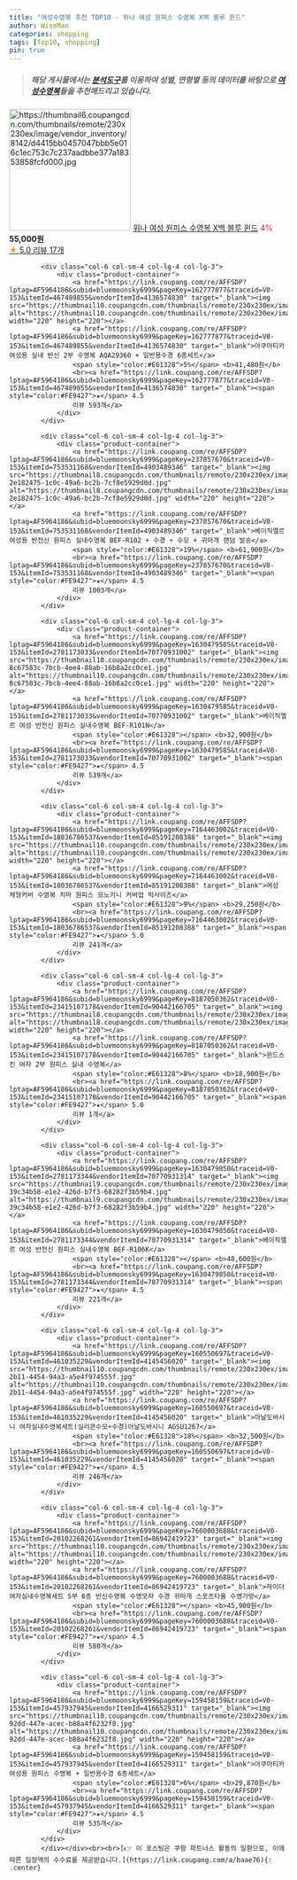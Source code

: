 ```yaml
---
title: "여성수영복 추천 TOP10 - 위나 여성 원피스 수영복 X백 블루 윈드"
author: WiseMan
categories: shopping
tags: [Top10, shopping]
pin: true
---
```


> ##### 해당 게시물에서는 [**분석도구**](https://itemscout.io/)를 이용하여 **성별**, **연령별** 등의 데이터를 바탕으로 [**여성수영복**](https://link.coupang.com/a/baae76)들을 추천해드리고 있습니다.
<div class="container"><div class="row">
            <div class="col-6 col-sm-4 col-lg-4 col-lg-3">
                <div class="product-container">
                    <a href="https://link.coupang.com/re/AFFSDP?lptag=AF5964186&subid=bluemoonsky6999&pageKey=7914753623&traceid=V0-153&itemId=21726110660&vendorItemId=88775315372" target="_blank"><img src="https://thumbnail6.coupangcdn.com/thumbnails/remote/230x230ex/image/vendor_inventory/8142/d4415bb0457047bbb5e016c1ec753c7c237aadbbe377a18353858fcfd000.jpg" alt="https://thumbnail6.coupangcdn.com/thumbnails/remote/230x230ex/image/vendor_inventory/8142/d4415bb0457047bbb5e016c1ec753c7c237aadbbe377a18353858fcfd000.jpg" width="220" height="220"></a>
                    <a href="https://link.coupang.com/re/AFFSDP?lptag=AF5964186&subid=bluemoonsky6999&pageKey=7914753623&traceid=V0-153&itemId=21726110660&vendorItemId=88775315372" target="_blank">위나 여성 원피스 수영복 X백 블루 윈드</a>
                    <span style="color:#E61328">4%</span> <b>55,000원</b>
                    <br><a href="https://link.coupang.com/re/AFFSDP?lptag=AF5964186&subid=bluemoonsky6999&pageKey=7914753623&traceid=V0-153&itemId=21726110660&vendorItemId=88775315372" target="_blank"><span style="color:#FE9427">★</span> 5.0
                    리뷰 17개</a>
                </div>
            </div>
            
            <div class="col-6 col-sm-4 col-lg-4 col-lg-3">
                <div class="product-container">
                    <a href="https://link.coupang.com/re/AFFSDP?lptag=AF5964186&subid=bluemoonsky6999&pageKey=162777877&traceid=V0-153&itemId=467489855&vendorItemId=4136574830" target="_blank"><img src="https://thumbnail10.coupangcdn.com/thumbnails/remote/230x230ex/image/vendor_inventory/493b/f8c016f0bc0c7acfb975e41bd16547350d4247f68470509df0322ac53fa4.jpg" alt="https://thumbnail10.coupangcdn.com/thumbnails/remote/230x230ex/image/vendor_inventory/493b/f8c016f0bc0c7acfb975e41bd16547350d4247f68470509df0322ac53fa4.jpg" width="220" height="220"></a>
                    <a href="https://link.coupang.com/re/AFFSDP?lptag=AF5964186&subid=bluemoonsky6999&pageKey=162777877&traceid=V0-153&itemId=467489855&vendorItemId=4136574830" target="_blank">아쿠아티카 여성용 실내 반신 2부 수영복 AQA29360 + 일반용수경 6종세트</a>
                    <span style="color:#E61328">5%</span> <b>41,480원</b>
                    <br><a href="https://link.coupang.com/re/AFFSDP?lptag=AF5964186&subid=bluemoonsky6999&pageKey=162777877&traceid=V0-153&itemId=467489855&vendorItemId=4136574830" target="_blank"><span style="color:#FE9427">★</span> 4.5
                    리뷰 593개</a>
                </div>
            </div>
            
            <div class="col-6 col-sm-4 col-lg-4 col-lg-3">
                <div class="product-container">
                    <a href="https://link.coupang.com/re/AFFSDP?lptag=AF5964186&subid=bluemoonsky6999&pageKey=237857670&traceid=V0-153&itemId=753531168&vendorItemId=4903489346" target="_blank"><img src="https://thumbnail8.coupangcdn.com/thumbnails/remote/230x230ex/image/retail/images/6365295620676813-2e182475-1c0c-49a6-bc2b-7cf8e5929d0d.jpg" alt="https://thumbnail8.coupangcdn.com/thumbnails/remote/230x230ex/image/retail/images/6365295620676813-2e182475-1c0c-49a6-bc2b-7cf8e5929d0d.jpg" width="220" height="220"></a>
                    <a href="https://link.coupang.com/re/AFFSDP?lptag=AF5964186&subid=bluemoonsky6999&pageKey=237857670&traceid=V0-153&itemId=753531168&vendorItemId=4903489346" target="_blank">베이직엘르 여성용 반전신 원피스 실내수영복 BEF-R102 + 수경 + 수모 + 귀마개 랜덤 발송</a>
                    <span style="color:#E61328">19%</span> <b>61,900원</b>
                    <br><a href="https://link.coupang.com/re/AFFSDP?lptag=AF5964186&subid=bluemoonsky6999&pageKey=237857670&traceid=V0-153&itemId=753531168&vendorItemId=4903489346" target="_blank"><span style="color:#FE9427">★</span> 4.5
                    리뷰 1003개</a>
                </div>
            </div>
            
            <div class="col-6 col-sm-4 col-lg-4 col-lg-3">
                <div class="product-container">
                    <a href="https://link.coupang.com/re/AFFSDP?lptag=AF5964186&subid=bluemoonsky6999&pageKey=1630479585&traceid=V0-153&itemId=2781173033&vendorItemId=70770931002" target="_blank"><img src="https://thumbnail10.coupangcdn.com/thumbnails/remote/230x230ex/image/retail/images/5343145051799255-8c67583c-7bcb-4ee4-88ab-16b8a2cc0ce1.jpg" alt="https://thumbnail10.coupangcdn.com/thumbnails/remote/230x230ex/image/retail/images/5343145051799255-8c67583c-7bcb-4ee4-88ab-16b8a2cc0ce1.jpg" width="220" height="220"></a>
                    <a href="https://link.coupang.com/re/AFFSDP?lptag=AF5964186&subid=bluemoonsky6999&pageKey=1630479585&traceid=V0-153&itemId=2781173033&vendorItemId=70770931002" target="_blank">베이직엘르 여성 반전신 원피스 실내수영복 BEF-R101N</a>
                    <span style="color:#E61328"></span> <b>32,900원</b>
                    <br><a href="https://link.coupang.com/re/AFFSDP?lptag=AF5964186&subid=bluemoonsky6999&pageKey=1630479585&traceid=V0-153&itemId=2781173033&vendorItemId=70770931002" target="_blank"><span style="color:#FE9427">★</span> 4.5
                    리뷰 539개</a>
                </div>
            </div>
            
            <div class="col-6 col-sm-4 col-lg-4 col-lg-3">
                <div class="product-container">
                    <a href="https://link.coupang.com/re/AFFSDP?lptag=AF5964186&subid=bluemoonsky6999&pageKey=7164463002&traceid=V0-153&itemId=18036786537&vendorItemId=85191208388" target="_blank"><img src="https://thumbnail10.coupangcdn.com/thumbnails/remote/230x230ex/image/vendor_inventory/8a97/5d40f956de25a312064c4d71e59a406771291233ae50963b7c5abf41c242.jpg" alt="https://thumbnail10.coupangcdn.com/thumbnails/remote/230x230ex/image/vendor_inventory/8a97/5d40f956de25a312064c4d71e59a406771291233ae50963b7c5abf41c242.jpg" width="220" height="220"></a>
                    <a href="https://link.coupang.com/re/AFFSDP?lptag=AF5964186&subid=bluemoonsky6999&pageKey=7164463002&traceid=V0-153&itemId=18036786537&vendorItemId=85191208388" target="_blank">여성 체형커버 수영복 치마 원피스 모노키니 커버업 빅사이즈</a>
                    <span style="color:#E61328">9%</span> <b>29,250원</b>
                    <br><a href="https://link.coupang.com/re/AFFSDP?lptag=AF5964186&subid=bluemoonsky6999&pageKey=7164463002&traceid=V0-153&itemId=18036786537&vendorItemId=85191208388" target="_blank"><span style="color:#FE9427">★</span> 5.0
                    리뷰 241개</a>
                </div>
            </div>
            
            <div class="col-6 col-sm-4 col-lg-4 col-lg-3">
                <div class="product-container">
                    <a href="https://link.coupang.com/re/AFFSDP?lptag=AF5964186&subid=bluemoonsky6999&pageKey=8187050362&traceid=V0-153&itemId=23415107178&vendorItemId=90442166705" target="_blank"><img src="https://thumbnail8.coupangcdn.com/thumbnails/remote/230x230ex/image/vendor_inventory/73f8/1362c44e600739dec66a8832455d91e4ad2fbdba66c5ff1386d46a9800a1.jpg" alt="https://thumbnail8.coupangcdn.com/thumbnails/remote/230x230ex/image/vendor_inventory/73f8/1362c44e600739dec66a8832455d91e4ad2fbdba66c5ff1386d46a9800a1.jpg" width="220" height="220"></a>
                    <a href="https://link.coupang.com/re/AFFSDP?lptag=AF5964186&subid=bluemoonsky6999&pageKey=8187050362&traceid=V0-153&itemId=23415107178&vendorItemId=90442166705" target="_blank">윈드스킨 여자 2부 원피스 실내 수영복</a>
                    <span style="color:#E61328">8%</span> <b>18,900원</b>
                    <br><a href="https://link.coupang.com/re/AFFSDP?lptag=AF5964186&subid=bluemoonsky6999&pageKey=8187050362&traceid=V0-153&itemId=23415107178&vendorItemId=90442166705" target="_blank"><span style="color:#FE9427">★</span> 5.0
                    리뷰 1개</a>
                </div>
            </div>
            
            <div class="col-6 col-sm-4 col-lg-4 col-lg-3">
                <div class="product-container">
                    <a href="https://link.coupang.com/re/AFFSDP?lptag=AF5964186&subid=bluemoonsky6999&pageKey=1630479850&traceid=V0-153&itemId=2781173344&vendorItemId=70770931314" target="_blank"><img src="https://thumbnail9.coupangcdn.com/thumbnails/remote/230x230ex/image/retail/images/1738813455534999-39c34b58-e1e2-426d-b7f3-68282f3b59b4.jpg" alt="https://thumbnail9.coupangcdn.com/thumbnails/remote/230x230ex/image/retail/images/1738813455534999-39c34b58-e1e2-426d-b7f3-68282f3b59b4.jpg" width="220" height="220"></a>
                    <a href="https://link.coupang.com/re/AFFSDP?lptag=AF5964186&subid=bluemoonsky6999&pageKey=1630479850&traceid=V0-153&itemId=2781173344&vendorItemId=70770931314" target="_blank">베이직엘르 여성 반전신 원피스 실내수영복 BEF-R106K</a>
                    <span style="color:#E61328"></span> <b>48,600원</b>
                    <br><a href="https://link.coupang.com/re/AFFSDP?lptag=AF5964186&subid=bluemoonsky6999&pageKey=1630479850&traceid=V0-153&itemId=2781173344&vendorItemId=70770931314" target="_blank"><span style="color:#FE9427">★</span> 4.5
                    리뷰 221개</a>
                </div>
            </div>
            
            <div class="col-6 col-sm-4 col-lg-4 col-lg-3">
                <div class="product-container">
                    <a href="https://link.coupang.com/re/AFFSDP?lptag=AF5964186&subid=bluemoonsky6999&pageKey=160550697&traceid=V0-153&itemId=461035229&vendorItemId=4145456020" target="_blank"><img src="https://thumbnail10.coupangcdn.com/thumbnails/remote/230x230ex/image/vendor_inventory/images/2018/11/23/15/3/fd9417df-2b11-4454-94a3-a5e4f974555f.jpg" alt="https://thumbnail10.coupangcdn.com/thumbnails/remote/230x230ex/image/vendor_inventory/images/2018/11/23/15/3/fd9417df-2b11-4454-94a3-a5e4f974555f.jpg" width="220" height="220"></a>
                    <a href="https://link.coupang.com/re/AFFSDP?lptag=AF5964186&subid=bluemoonsky6999&pageKey=160550697&traceid=V0-153&itemId=461035229&vendorItemId=4145456020" target="_blank">아날도바시니 여자실내수영복세트(실리콘수모+수경)아날도바시니 AGSU1267</a>
                    <span style="color:#E61328">18%</span> <b>32,500원</b>
                    <br><a href="https://link.coupang.com/re/AFFSDP?lptag=AF5964186&subid=bluemoonsky6999&pageKey=160550697&traceid=V0-153&itemId=461035229&vendorItemId=4145456020" target="_blank"><span style="color:#FE9427">★</span> 4.5
                    리뷰 246개</a>
                </div>
            </div>
            
            <div class="col-6 col-sm-4 col-lg-4 col-lg-3">
                <div class="product-container">
                    <a href="https://link.coupang.com/re/AFFSDP?lptag=AF5964186&subid=bluemoonsky6999&pageKey=7600003688&traceid=V0-153&itemId=20102268261&vendorItemId=86942419723" target="_blank"><img src="https://thumbnail10.coupangcdn.com/thumbnails/remote/230x230ex/image/vendor_inventory/90f2/ae3f6c65413dd383edc2901ca62ac8278bbf3f51fd2c3e917749f3415ef4.jpg" alt="https://thumbnail10.coupangcdn.com/thumbnails/remote/230x230ex/image/vendor_inventory/90f2/ae3f6c65413dd383edc2901ca62ac8278bbf3f51fd2c3e917749f3415ef4.jpg" width="220" height="220"></a>
                    <a href="https://link.coupang.com/re/AFFSDP?lptag=AF5964186&subid=bluemoonsky6999&pageKey=7600003688&traceid=V0-153&itemId=20102268261&vendorItemId=86942419723" target="_blank">자이더 여자실내수영복세트 5부 6종 반신수영복 수영모자 수경 귀마개 스포츠타올 수영가방</a>
                    <span style="color:#E61328"></span> <b>45,900원</b>
                    <br><a href="https://link.coupang.com/re/AFFSDP?lptag=AF5964186&subid=bluemoonsky6999&pageKey=7600003688&traceid=V0-153&itemId=20102268261&vendorItemId=86942419723" target="_blank"><span style="color:#FE9427">★</span> 4.5
                    리뷰 580개</a>
                </div>
            </div>
            
            <div class="col-6 col-sm-4 col-lg-4 col-lg-3">
                <div class="product-container">
                    <a href="https://link.coupang.com/re/AFFSDP?lptag=AF5964186&subid=bluemoonsky6999&pageKey=159458159&traceid=V0-153&itemId=457937945&vendorItemId=4166529311" target="_blank"><img src="https://thumbnail10.coupangcdn.com/thumbnails/remote/230x230ex/image/retail/images/2018/11/30/11/8/55880781-92dd-447e-acec-b88a4f6232f8.jpg" alt="https://thumbnail10.coupangcdn.com/thumbnails/remote/230x230ex/image/retail/images/2018/11/30/11/8/55880781-92dd-447e-acec-b88a4f6232f8.jpg" width="220" height="220"></a>
                    <a href="https://link.coupang.com/re/AFFSDP?lptag=AF5964186&subid=bluemoonsky6999&pageKey=159458159&traceid=V0-153&itemId=457937945&vendorItemId=4166529311" target="_blank">아쿠아티카 여성용 원피스 수영복 + 일반용수경 6종세트</a>
                    <span style="color:#E61328">6%</span> <b>29,870원</b>
                    <br><a href="https://link.coupang.com/re/AFFSDP?lptag=AF5964186&subid=bluemoonsky6999&pageKey=159458159&traceid=V0-153&itemId=457937945&vendorItemId=4166529311" target="_blank"><span style="color:#FE9427">★</span> 4.5
                    리뷰 535개</a>
                </div>
            </div>
            </div></div><br><br>[👉 이 포스팅은 쿠팡 파트너스 활동의 일환으로, 이에 따른 일정액의 수수료를 제공받습니다.](https://link.coupang.com/a/baae76){: .center}